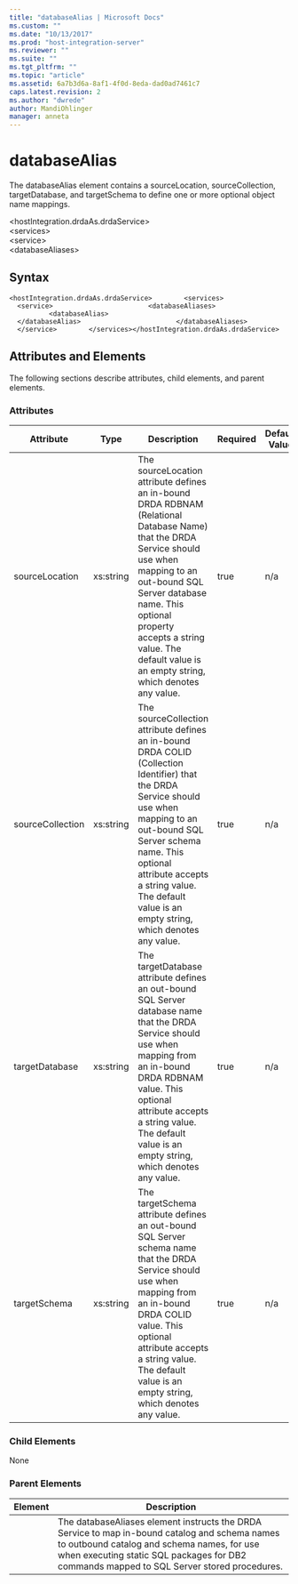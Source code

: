 ```yaml
---
title: "databaseAlias | Microsoft Docs"
ms.custom: ""
ms.date: "10/13/2017"
ms.prod: "host-integration-server"
ms.reviewer: ""
ms.suite: ""
ms.tgt_pltfrm: ""
ms.topic: "article"
ms.assetid: 6a7b3d6a-8af1-4f0d-8eda-dad0ad7461c7
caps.latest.revision: 2
ms.author: "dwrede"
author: MandiOhlinger
manager: anneta
---
```

# databaseAlias
The databaseAlias element contains a sourceLocation, sourceCollection, targetDatabase, and targetSchema to define one or more optional object name mappings.  
  
 \<hostIntegration.drdaAs.drdaService>  
\<services>  
\<service>  
\<databaseAliases>  
  
## Syntax  
  
```  
<hostIntegration.drdaAs.drdaService>        <services>                <service>                        <databaseAliases>                                <databaseAlias>                                </databaseAlias>                        </databaseAliases>                </service>        </services></hostIntegration.drdaAs.drdaService>  
```  
  
## Attributes and Elements  
 The following sections describe attributes, child elements, and parent elements.  
  
### Attributes  
  
|Attribute|Type|Description|Required|Default Value|  
|---------------|----------|-----------------|--------------|-------------------|  
|sourceLocation|xs:string|The sourceLocation attribute defines an in-bound DRDA RDBNAM (Relational Database Name) that the DRDA Service should use when mapping to an out-bound SQL Server database name. This optional property accepts a string value. The default value is an empty string, which denotes any value.|true|n/a|  
|sourceCollection|xs:string|The sourceCollection attribute defines an in-bound DRDA COLID (Collection Identifier) that the DRDA Service should use when mapping to an out-bound SQL Server schema name. This optional attribute accepts a string value. The default value is an empty string, which denotes any value.|true|n/a|  
|targetDatabase|xs:string|The targetDatabase attribute defines an out-bound SQL Server database name that the DRDA Service should use when mapping from an in-bound DRDA RDBNAM value. This optional attribute accepts a string value. The default value is an empty string, which denotes any value.|true|n/a|  
|targetSchema|xs:string|The targetSchema attribute defines an out-bound SQL Server schema name that the DRDA Service should use when mapping from an in-bound DRDA COLID value. This optional attribute accepts a string value. The default value is an empty string, which denotes any value.|true|n/a|  
  
### Child Elements  
 None  
  
### Parent Elements  
  
|Element|Description|  
|-------------|-----------------|  
||The databaseAliases element instructs the DRDA Service to map in-bound catalog and schema names to outbound catalog and schema names, for use when executing static SQL packages for DB2 commands mapped to SQL Server stored procedures.|